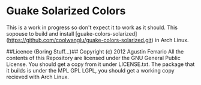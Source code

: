 # Guake Solarized Colors #
This is a work in progress so don't expect it to work as it should. This sopouse to build and install [guake-colors-solarized] (https://github.com/coolwanglu/guake-colors-solarized.git) in Arch Linux.

##Licence (Boring Stuff...)##
Copyright (c) 2012 Agustin Ferrario
All the contents of this Repository are licensed under the GNU General Public License. You should get a copy from it under LICENSE.txt.
The package that it builds is under the MPL GPL LGPL, you should get a working copy recieved with Arch Linux.
